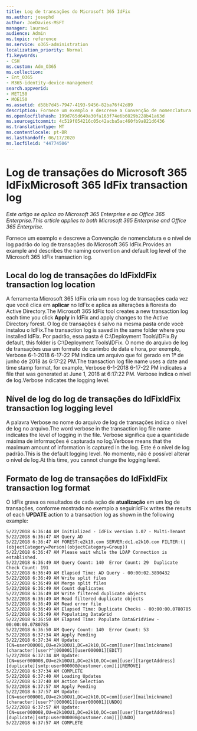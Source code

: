 ```yaml
---
title: Log de transações do Microsoft 365 IdFix
ms.author: josephd
author: JoeDavies-MSFT
manager: laurawi
audience: Admin
ms.topic: reference
ms.service: o365-administration
localization_priority: Normal
f1.keywords:
- CSH
ms.custom: Adm_O365
ms.collection:
- Ent_O365
- M365-identity-device-management
search.appverid:
- MET150
- MOE150
ms.assetid: d58b7d45-7947-4193-9456-82ba76f42d89
description: Fornece um exemplo e descreve a Convenção de nomenclatura e o nível de log padrão do log de transações do Microsoft 365 IdFix.
ms.openlocfilehash: 199d765d640a30fa163f74e6b6029b228b41a63d
ms.sourcegitcommit: 4c519f054216c05c42acba5ac460fb9a821d6436
ms.translationtype: MT
ms.contentlocale: pt-BR
ms.lasthandoff: 06/17/2020
ms.locfileid: "44774506"
---
```

# <a name="microsoft-365-idfix-transaction-log"></a><span data-ttu-id="3947c-103">Log de transações do Microsoft 365 IdFix</span><span class="sxs-lookup"><span data-stu-id="3947c-103">Microsoft 365 IdFix transaction log</span></span>

<span data-ttu-id="3947c-104">*Este artigo se aplica ao Microsoft 365 Enterprise e ao Office 365 Enterprise.*</span><span class="sxs-lookup"><span data-stu-id="3947c-104">*This article applies to both Microsoft 365 Enterprise and Office 365 Enterprise.*</span></span>

<span data-ttu-id="3947c-105">Fornece um exemplo e descreve a Convenção de nomenclatura e o nível de log padrão do log de transações do Microsoft 365 IdFix.</span><span class="sxs-lookup"><span data-stu-id="3947c-105">Provides an example and describes the naming convention and default log level of the Microsoft 365 IdFix transaction log.</span></span>
  
## <a name="idfix-transaction-log-location"></a><span data-ttu-id="3947c-106">Local do log de transações do IdFix</span><span class="sxs-lookup"><span data-stu-id="3947c-106">IdFix transaction log location</span></span>

<span data-ttu-id="3947c-107">A ferramenta Microsoft 365 IdFix cria um novo log de transações cada vez que você clica em **aplicar** no IdFix e aplica as alterações à floresta do Active Directory.</span><span class="sxs-lookup"><span data-stu-id="3947c-107">The Microsoft 365 IdFix tool creates a new transaction log each time you click **Apply** in IdFix and apply changes to the Active Directory forest.</span></span> <span data-ttu-id="3947c-108">O log de transações é salvo na mesma pasta onde você instalou o IdFix.</span><span class="sxs-lookup"><span data-stu-id="3947c-108">The transaction log is saved in the same folder where you installed IdFix.</span></span> <span data-ttu-id="3947c-109">Por padrão, essa pasta é C:\Deployment Tools\IDFix.</span><span class="sxs-lookup"><span data-stu-id="3947c-109">By default, this folder is C:\Deployment Tools\IDFix.</span></span> <span data-ttu-id="3947c-110">O nome do arquivo de log de transações usa um formato de carimbo de data e hora, por exemplo, Verbose 6-1-2018 6-17-22 PM indica um arquivo que foi gerado em 1º de junho de 2018 às 6:17:22 PM.</span><span class="sxs-lookup"><span data-stu-id="3947c-110">The transaction log file name uses a date and time stamp format, for example, Verbose 6-1-2018 6-17-22 PM indicates a file that was generated at June 1, 2018 at 6:17:22 PM.</span></span> <span data-ttu-id="3947c-111">Verbose indica o nível de log.</span><span class="sxs-lookup"><span data-stu-id="3947c-111">Verbose indicates the logging level.</span></span> 
  
## <a name="idfix-transaction-log-logging-level"></a><span data-ttu-id="3947c-112">Nível de log do log de transações do IdFix</span><span class="sxs-lookup"><span data-stu-id="3947c-112">IdFix transaction log logging level</span></span>

<span data-ttu-id="3947c-113">A palavra Verbose no nome do arquivo de log de transações indica o nível de log no arquivo.</span><span class="sxs-lookup"><span data-stu-id="3947c-113">The word verbose in the transaction log file name indicates the level of logging in the file.</span></span> <span data-ttu-id="3947c-114">Verbose significa que a quantidade máxima de informações é capturada no log.</span><span class="sxs-lookup"><span data-stu-id="3947c-114">Verbose means that the maximum amount of information is captured in the log.</span></span> <span data-ttu-id="3947c-115">Este é o nível de log padrão.</span><span class="sxs-lookup"><span data-stu-id="3947c-115">This is the default logging level.</span></span> <span data-ttu-id="3947c-116">No momento, não é possível alterar o nível de log.</span><span class="sxs-lookup"><span data-stu-id="3947c-116">At this time, you cannot change the logging level.</span></span>
  
## <a name="idfix-transaction-log-format"></a><span data-ttu-id="3947c-117">Formato de log de transações do IdFix</span><span class="sxs-lookup"><span data-stu-id="3947c-117">IdFix transaction log format</span></span>

<span data-ttu-id="3947c-118">O IdFix grava os resultados de cada ação de **atualização** em um log de transações, conforme mostrado no exemplo a seguir:</span><span class="sxs-lookup"><span data-stu-id="3947c-118">IdFix writes the results of each **UPDATE** action to a transaction log as shown in the following example:</span></span>
  
```
5/22/2018 6:36:44 AM Initialized - IdFix version 1.07 - Multi-Tenant
5/22/2018 6:36:47 AM Query AD
5/22/2018 6:36:47 AM FOREST:e2k10.com SERVER:dc1.e2k10.com FILTER:(|(objectCategory=Person)(objectCategory=Group))
5/22/2018 6:36:47 AM Please wait while the LDAP Connection is established.
5/22/2018 6:36:49 AM Query Count: 140  Error Count: 29  Duplicate Check Count: 191
5/22/2018 6:36:49 AM Elapsed Time: AD Query - 00:00:02.3890432
5/22/2018 6:36:49 AM Write split files
5/22/2018 6:36:49 AM Merge split files
5/22/2018 6:36:49 AM Count duplicates
5/22/2018 6:36:49 AM Write filtered duplicate objects
5/22/2018 6:36:49 AM Read filtered duplicate objects
5/22/2018 6:36:49 AM Read error file
5/22/2018 6:36:49 AM Elapsed Time: Duplicate Checks - 00:00:00.0780785
5/22/2018 6:36:49 AM Populating DataGrid
5/22/2018 6:36:50 AM Elapsed Time: Populate DataGridView - 00:00:00.0780785
5/22/2018 6:36:50 AM Query Count: 140  Error Count: 53
5/22/2018 6:37:34 AM Apply Pending
5/22/2018 6:37:34 AM Update: [CN=user000001,OU=e2k10OU1,DC=e2k10,DC=com][user][mailnickname][character][user?^|000001][user000001][EDIT]
5/22/2018 6:37:34 AM Update: [CN=user000008,OU=e2k10OU1,DC=e2k10,DC=com][user][targetAddress][duplicate][smtp:user000008@customer.com][][REMOVE]
5/22/2018 6:37:34 AM COMPLETE
5/22/2018 6:37:40 AM Loading Updates
5/22/2018 6:37:40 AM Action Selection
5/22/2018 6:37:57 AM Apply Pending
5/22/2018 6:37:57 AM Update: [CN=user000001,OU=e2k10OU1,DC=e2k10,DC=com][user][mailnickname][character][user?^|000001][user000001][UNDO]
5/22/2018 6:37:57 AM Update: [CN=user000008,OU=e2k10OU1,DC=e2k10,DC=com][user][targetAddress][duplicate][smtp:user000008@customer.com][][UNDO]
5/22/2018 6:37:57 AM COMPLETE
```